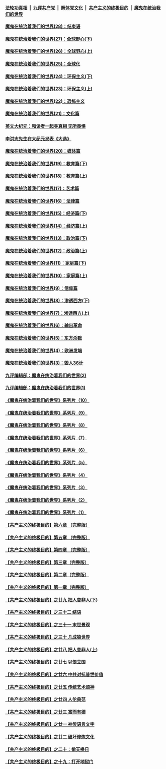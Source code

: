 ####  [法轮功真相](../../../../basic/blob/master/README.md?t=03260901) &nbsp;|&nbsp; [九评共产党](../../../../9ping.md/blob/master/README.md?t=03260901) &nbsp;|&nbsp; [解体党文化](../../../../jtdwh.md/blob/master/README.md?t=03260901)  &nbsp;|&nbsp; [共产主义的终极目的](../../../../gczydzjmd.md/blob/master/README.md?t=03260901) &nbsp;|&nbsp; [魔鬼在统治我们的世界](../../../../mgztzwmdsj.md/blob/master/README.md?t=03260901) 

#### [魔鬼在统治着我们的世界(28)：结束语](../pages/nsc422/n10936246.md?t=03260901) 

#### [魔鬼在统治着我们的世界(27)：全球野心(下)](../pages/nsc422/n10928319.md?t=03260901) 

#### [魔鬼在统治着我们的世界(26)：全球野心(上)](../pages/nsc422/n10900318.md?t=03260901) 

#### [魔鬼在统治着我们的世界(25)：全球化](../pages/nsc422/n10788205.md?t=03260901) 

#### [魔鬼在统治着我们的世界(24)：环保主义(下)](../pages/nsc422/n10695307.md?t=03260901) 

#### [魔鬼在统治着我们的世界(23)：环保主义(上)](../pages/nsc422/n10688613.md?t=03260901) 

#### [魔鬼在统治着我们的世界(22)：恐怖主义](../pages/nsc422/n10614727.md?t=03260901) 

#### [魔鬼在统治着我们的世界(21)：文化篇](../pages/nsc422/n10597706.md?t=03260901) 

#### [英文大纪元：和读者一起寻真相 无所畏惧](../pages/nsc422/n12542027.md?t=03260901) 

#### [李洪志先生在大纪元发表《大选》](../pages/nsc422/n12534746.md?t=03260901) 

#### [魔鬼在统治着我们的世界(20)：媒体篇](../pages/nsc422/n10586579.md?t=03260901) 

#### [魔鬼在统治着我们的世界(19)：教育篇(下)](../pages/nsc422/n10564808.md?t=03260901) 

#### [魔鬼在统治着我们的世界(18)：教育篇(上)](../pages/nsc422/n10526970.md?t=03260901) 

#### [魔鬼在统治着我们的世界(17)：艺术篇](../pages/nsc422/n10499093.md?t=03260901) 

#### [魔鬼在统治着我们的世界(16)：法律篇](../pages/nsc422/n10485969.md?t=03260901) 

#### [魔鬼在统治着我们的世界(15)：经济篇(下)](../pages/nsc422/n10469975.md?t=03260901) 

#### [魔鬼在统治着我们的世界(14)：经济篇(上)](../pages/nsc422/n10457370.md?t=03260901) 

#### [魔鬼在统治着我们的世界(13)：政治篇(下)](../pages/nsc422/n10448270.md?t=03260901) 

#### [魔鬼在统治着我们的世界(12)：政治篇(上)](../pages/nsc422/n10444576.md?t=03260901) 

#### [魔鬼在统治着我们的世界(11)：家庭篇(下)](../pages/nsc422/n10440961.md?t=03260901) 

#### [魔鬼在统治着我们的世界(10)：家庭篇(上)](../pages/nsc422/n10435448.md?t=03260901) 

#### [魔鬼在统治着我们的世界(9)：信仰篇](../pages/nsc422/n10432159.md?t=03260901) 

#### [魔鬼在统治着我们的世界(8)：渗透西方(下)](../pages/nsc422/n10429603.md?t=03260901) 

#### [魔鬼在统治着我们的世界(7)：渗透西方(上)](../pages/nsc422/n10426013.md?t=03260901) 

#### [魔鬼在统治着我们的世界(6)：输出革命](../pages/nsc422/n10421536.md?t=03260901) 

#### [魔鬼在统治着我们的世界(5)：东方杀戮](../pages/nsc422/n10417707.md?t=03260901) 

#### [魔鬼在统治着我们的世界(4)：欧洲发端](../pages/nsc422/n10414890.md?t=03260901) 

#### [魔鬼在统治着我们的世界(3)：毁人36计](../pages/nsc422/n10411583.md?t=03260901) 

#### [九评编辑部：魔鬼在统治着我们的世界(2)](../pages/nsc422/n10410036.md?t=03260901) 

#### [九评编辑部：魔鬼在统治着我们的世界(1)](../pages/nsc422/n10406825.md?t=03260901) 

#### [《魔鬼在统治着我们的世界》系列片（10）](../pages/nsc422/n12292670.md?t=03260901) 

#### [《魔鬼在统治着我们的世界》系列片（9）](../pages/nsc422/n12290859.md?t=03260901) 

#### [《魔鬼在统治着我们的世界》系列片（8）](../pages/nsc422/n12287445.md?t=03260901) 

#### [《魔鬼在统治着我们的世界》系列片（7）](../pages/nsc422/n12283425.md?t=03260901) 

#### [《魔鬼在统治着我们的世界》系列片（6）](../pages/nsc422/n12282314.md?t=03260901) 

#### [《魔鬼在统治着我们的世界》系列片（5）](../pages/nsc422/n12281419.md?t=03260901) 

#### [《魔鬼在统治着我们的世界》系列片（4）](../pages/nsc422/n12274024.md?t=03260901) 

#### [《魔鬼在统治着我们的世界》系列片（3）](../pages/nsc422/n12271322.md?t=03260901) 

#### [《魔鬼在统治着我们的世界》系列片（2）](../pages/nsc422/n12269049.md?t=03260901) 

#### [《魔鬼在统治着我们的世界》系列片（1）](../pages/nsc422/n12267575.md?t=03260901) 

#### [【共产主义的终极目的】第六章 （完整版）](../pages/nsc422/n11428913.md?t=03260901) 

#### [【共产主义的终极目的】第五章 （完整版）](../pages/nsc422/n11428912.md?t=03260901) 

#### [【共产主义的终极目的】第四章 （完整版）](../pages/nsc422/n11428907.md?t=03260901) 

#### [【共产主义的终极目的】第三章（完整版）](../pages/nsc422/n11428848.md?t=03260901) 

#### [【共产主义的终极目的】第二章（完整版）](../pages/nsc422/n11428831.md?t=03260901) 

#### [【共产主义的终极目的】第一章（完整版）](../pages/nsc422/n11417651.md?t=03260901) 

#### [【共产主义的终极目的】之廿九 把人变非人(下)](../pages/nsc422/n11344140.md?t=03260901) 

#### [【共产主义的终极目的】之三十二 结语](../pages/nsc422/n11360535.md?t=03260901) 

#### [【共产主义的终极目的】之三十一 末世景观](../pages/nsc422/n11351129.md?t=03260901) 

#### [【共产主义的终极目的】之三十 几成狼世界](../pages/nsc422/n11348280.md?t=03260901) 

#### [【共产主义的终极目的】之廿八 把人变非人(上)](../pages/nsc422/n11340492.md?t=03260901) 

#### [【共产主义的终极目的】之廿七 以恨立国](../pages/nsc422/n11336944.md?t=03260901) 

#### [【共产主义的终极目的】之廿六 中共对抗普世价值](../pages/nsc422/n11324785.md?t=03260901) 

#### [【共产主义的终极目的】之廿五 传统艺术颂神](../pages/nsc422/n11296396.md?t=03260901) 

#### [【共产主义的终极目的】之廿四 人伦典范](../pages/nsc422/n11296397.md?t=03260901) 

#### [【共产主义的终极目的】之廿三 富而有德](../pages/nsc422/n11283598.md?t=03260901) 

#### [【共产主义的终极目的】之廿一 神传语言文字](../pages/nsc422/n11263265.md?t=03260901) 

#### [【共产主义的终极目的】之廿二 破坏修炼文化](../pages/nsc422/n11245728.md?t=03260901) 

#### [【共产主义的终极目的】之二十：偷天换日](../pages/nsc422/n11238846.md?t=03260901) 

#### [【共产主义的终极目的】之十九：打开地狱门](../pages/nsc422/n11206376.md?t=03260901) 

